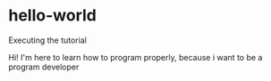 # hello-world
Executing the tutorial

Hi!
I'm here to learn how to program properly, because i want to be a program developer
